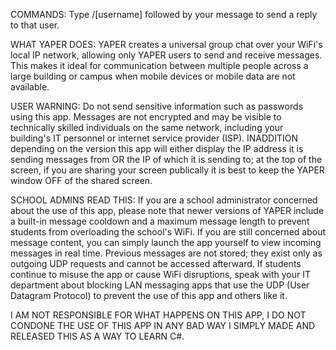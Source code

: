 COMMANDS:
Type /[username] followed by your message to send a reply to that user.

WHAT YAPER DOES:
YAPER creates a universal group chat over your WiFi's local IP network, allowing only YAPER users to send and receive messages. This makes it ideal for communication between
multiple people across a large building or campus when mobile devices or mobile data are not available.

USER WARNING:
Do not send sensitive information such as passwords using this app. Messages are not encrypted and may be visible to technically skilled individuals on the same network,
including your building's IT personnel or internet service provider (ISP). INADDITION depending on the version this app will either display the IP address it is sending messages from OR the IP of which it is sending to; at the top of the screen, if you are sharing your screen publically it is best to keep the YAPER window OFF of the shared screen.

SCHOOL ADMINS READ THIS:
If you are a school administrator concerned about the use of this app, please note that newer versions of YAPER include a built-in message cooldown and a maximum message length to prevent students from
overloading the school's WiFi. If you are still concerned about message content, you can simply launch the app yourself to view incoming messages in real time. Previous messages are not stored;
they exist only as outgoing UDP requests and cannot be accessed afterward. If students continue to misuse the app or cause WiFi disruptions, speak with your IT department about blocking
LAN messaging apps that use the UDP (User Datagram Protocol) to prevent the use of this app and others like it.

I AM NOT RESPONSIBLE FOR WHAT HAPPENS ON THIS APP, I DO NOT CONDONE THE USE OF THIS APP IN ANY BAD WAY I SIMPLY MADE AND RELEASED THIS AS A WAY TO LEARN C#.
